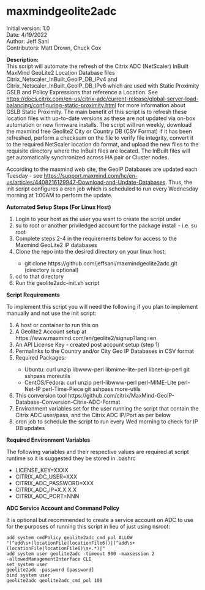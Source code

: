 # maxmindgeolite2adc

Initial version: 1.0</br>
Date: 4/19/2022</br>
Author: Jeff Sani</br>
Contributors: Matt Drown, Chuck Cox</br>

<strong>Description:</strong></br>
This script will automate the refresh of the Citrix ADC (NetScaler) InBuilt MaxMind GeoLite2 Location Database files Citrix_Netscaler_InBuilt_GeoIP_DB_IPv4 and Citrix_Netscaler_InBuilt_GeoIP_DB_IPv6 which are used with Static Proximity GSLB and Policy Expressions that reference a Location.  See https://docs.citrix.com/en-us/citrix-adc/current-release/global-server-load-balancing/configuring-static-proximity.html for more information about GSLB Static Proximity.  The main benefit of this script is to refresh these location files with up-to-date versions as these are not updated via on-box automation or new firmware installs.  The script will run weekly, download the maxmind free Geolite2 City or Country DB (CSV Format) if it has been refreshed, perform a checksum on the file to verify file integrity, convert it to the required NetScaler location db format, and upload the new files to the requisite directory where the InBuilt files are located. The InBuilt files will get automatically synchronized across HA pair or Cluster nodes.

According to the maxmind web site, the GeoIP Databases are updated each Tuesday - see https://support.maxmind.com/hc/en-us/articles/4408216129947-Download-and-Update-Databases.  Thus, the init script configures a cron job which is scheduled to run every Wednesday morning at 1:00AM to perform the update.  

<strong>Automated Setup Steps (For Linux Host)</strong></br>

<ol type="1">
   <li>Login to your host as the user you want to create the script under</li>
   <li>su to root or another priviledged account for the package install - i.e. su root
   <li>Complete steps 2-4 in the requirements below for access to the Maxmind GeoLite2 IP databases</li>
   <li>Clone the repo into the desired directory on your linux host:</li>
      <ul><li>git clone https://github.com/jeffsani/maxmindgeolite2adc.git <directory> (directory is optional)</li></ul>
   <li>cd to that directory</li>
   <li>Run the geolite2adc-init.sh script</li>
</ol>
 
<strong>Script Requirements</strong></br>

To implement this script you will need the following if you plan to implement manually and not use the init script:

<ol type="1">
   <li>A host or container to run this on</li>
   <li>A Geolite2 Account setup at https://www.maxmind.com/en/geolite2/signup?lang=en</li>
   <li>An API License Key - created post account setup (step 1)</li>
   <li>Permalinks to the Country and/or City Geo IP Databases in CSV format </li>
   <li>Required Packages:</li>
       <ul>
          <li>Ubuntu: curl unzip libwww-perl libmime-lite-perl libnet-ip-perl git sshpass moreutils</li>
          <li>CentOS/Fedora: curl unzip perl-libwww-perl perl-MIME-Lite perl-Net-IP perl-Time-Piece git sshpass more-utils</li>
       </ul>
   <li>This conversion tool https://github.com/citrix/MaxMind-GeoIP-Database-Conversion-Citrix-ADC-Format</li>
   <li>Environment variables set for the user running the script that contain the Citrix ADC user/pass, and the Citrix ADC IP/Port as per below</li>
   <li>cron job to schedule the script to run every Wed morning to check for IP DB updates</li>
</ol>

<strong>Required Environment Variables</strong></br>

The following variables and their respective values are required at script runtime so it is suggested they be stored in .bashrc
<ul>
   <li>LICENSE_KEY=XXXX
   <li>CITRIX_ADC_USER=XXX
   <li>CITRIX_ADC_PASSWORD=XXX
   <li>CITRIX_ADC_IP=X.X.X.X
   <li>CITRIX_ADC_PORT=NNN
</ul>

<strong>ADC Service Account and Command Policy</strong></br>

It is optional but recommended to create a service account on ADC to use for the purposes of running this script in lieu of just using nsroot:  

<code>add system cmdPolicy geolite2adc_cmd_pol ALLOW "(^add\\s+(locationFile|locationFile6))|(^add\\s+(locationFile|locationFile6)\\s+.*)|"</code></br>
<code>add system user geolite2adc -timeout 900 -maxsession 2 -allowedManagementInterface CLI</code></br>
<code>set system user geolite2adc -password [password]</code></br>
<code>bind system user geolite2adc geolite2adc_cmd_pol 100</code>
